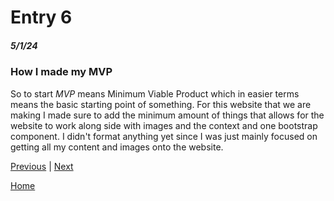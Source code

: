 # Entry 6
##### 5/1/24

### How I made my MVP
So to start *MVP* means Minimum Viable Product which in easier terms means the basic starting point of something. For this website that we are making I made sure to add the minimum amount of things that allows for the website to work along side with images and the context and one bootstrap component. I didn't format anything yet since I was just mainly focused on getting all my content and images onto the website. 

[Previous](entry05.md) | [Next](entry07.md)

[Home](../README.md)
